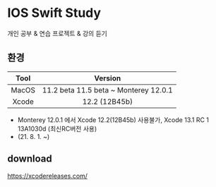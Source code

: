 # IOS Swift Study
개인 공부 & 연습 프로젝트 & 강의 듣기

## 환경
| Tool | Version |
|:------:|:------:|
| MacOS | 11.2 beta 11.5 beta ~ Monterey 12.0.1 |
| Xcode | 12.2 (12B45b) |

- Monterey 12.0.1 에서 Xcode 12.2(12B45b) 사용불가, Xcode 13.1 RC 1 13A1030d	(최신RC버전 사용)
- (21. 8. 1. ~)

## download 
https://xcodereleases.com/ 
